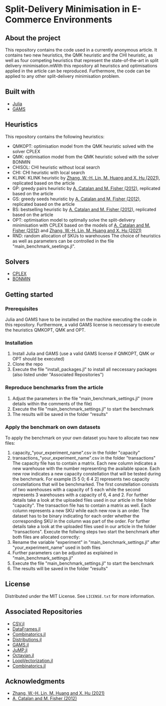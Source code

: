 # Split-Delivery Minimisation in E-Commerce Environments
## About the project
This repository contains the code used in a currently anonymous article. It contains two new heuristics, the QMK heuristic and the CHI heuristic, as well as four competing heuristics that represent the state-of-the-art in split delivery minimisation.mWith this repository all heuristics and optimisations applied in the article can be reproduced. Furthermore, the code can be applied to any other split-delivery minimisation problem.

## Built with
* [Julia](https://github.com/JuliaLang)
* [GAMS](https://www.gams.com)

## Heuristics
This repository contains the following heuristics:
* QMKOPT: optimisation model from the QMK heuristic solved with the solver CPLEX
* QMK: optimisation model from the QMK heuristic solved with the solver BONMIN
* CHISOL: CHI heuristic without local search
* CHI: CHI heuristic with local search
* KLINK: KLINK heuristic by [Zhang, W.-H. Lin, M. Huang and X. Hu (2021)](https://doi.org/10.1016/j.ejor.2019.07.004), replicated based on the article
* GP: greedy pairs heuristic by [A. Catalan and M. Fisher (2012)](https://doi.org/10.2139/ssrn.2166687), replicated based on the article
* GS: greedy seeds heuristic by [A. Catalan and M. Fisher (2012)](https://doi.org/10.2139/ssrn.2166687), replicated based on the article
* BS: bestselling heuristic by [A. Catalan and M. Fisher (2012)](https://doi.org/10.2139/ssrn.2166687), replicated based on the article
* OPT: optimisation model to optimally solve the split-delivery minimisation with CPLEX based on the models of [A. Catalan and M. Fisher (2012)](https://doi.org/10.2139/ssrn.2166687) and [Zhang, W.-H. Lin, M. Huang and X. Hu (2021)](https://doi.org/10.1016/j.ejor.2019.07.004)
* RND: random allocation of SKUs to warehouses
The choice of heuristics as well as parameters can be controlled in the file "main_benchmark_seetings.jl".

## Solvers
* [CPLEX](https://www.ibm.com/analytics/cplex-optimizer)
* [BONMIN](https://github.com/coin-or/Bonmin)

## Getting started
### Prerequisites
Julia and GAMS have to be installed on the machine executing the code in this repository. Furthermore, a valid GAMS license is neccessary to execute the heuristics QMKOPT, QMK and OPT.

### Installation
1. Install Julia and GAMS (use a valid GAMS license if QMKOPT, QMK or OPT should be executed)
1. Clone the repo
2. Execute the file "install_packages.jl" to install all neccessary packages (also listed under "Associated Repositories")

### Reproduce benchmarks from the article
1. Adjust the parameters in the file "main_benchmark_settings.jl" (more details within the comments of the file)
2. Execute the file "main_benchmark_settings.jl" to start the benchmark
3. The results will be saved in the folder "results"

### Apply the benchmark on own datasets
To apply the benchmark on your own dataset you have to allocate two new files:
1. capacity_"your_experiment_name".csv in the folder "capacity"
2. transactions_"your_experiment_name".csv in the folder "transactions"
The capacity file has to contain a matrix. Each new column indicates a new warehouse with the number representing the available space. Each new row indicates a new capacity constellation that will be tested during the benchmark. For example [5 5 0; 6 4 2] represents two capacity constellations that will be benchmarked. The first constellation consists of two warehouses with a capacity of 5 each while the second represents 3 warehouses with a capacity of 6, 4 and 2. For further details take a look at the uploaded files used in our article in the folder "capacity".
The transaction file has to contain a matrix as well. Each column represents a new SKU while each new row is an order. The dataset has to be binary indicating for each order whether the corresponding SKU in the column was part of the order. For further details take a look at the uploaded files used in our article in the folder "transactions".
Execute the follwing steps two start the benchmark after both files are allocated correctly:
1. Rename the variable "experiment" in "main_benchmark_settings.jl" after "your_experiment_name" used in both files
2. Further parameters can be adjusted as explained in "main_benchmark_settings.jl"
3. Execute the file "main_benchmark_settings.jl" to start the benchmark
4. The results will be saved in the folder "results"

## License
Distributed under the MIT License. See `LICENSE.txt` for more information.

## Associated Repositories
* [CSV.jl](https://github.com/JuliaData/CSV.jl)
* [DataFrames.jl](https://github.com/JuliaData/DataFrames.jl)
* [Combinatorics.jl](https://github.com/JuliaMath/Combinatorics.jl)
* [Distributions.jl](https://github.com/JuliaStats/Distributions.jl)
* [GAMS.jl](https://github.com/JuliaMath/Combinatorics.jl)
* [JuMP.jl](https://github.com/jump-dev/JuMP.jl)
* [Octavian.jl](https://github.com/JuliaLinearAlgebra/Octavian.jl)
* [LoopVectorization.jl](https://github.com/JuliaSIMD/LoopVectorization.jl)
* [Combinatorics.jl](https://github.com/JuliaMath/Combinatorics.jl)

## Acknowledgments

* [Zhang, W.-H. Lin, M. Huang and X. Hu (2021)](https://doi.org/10.1016/j.ejor.2019.07.004)
* [A. Catalan and M. Fisher (2012)](https://doi.org/10.2139/ssrn.2166687)

